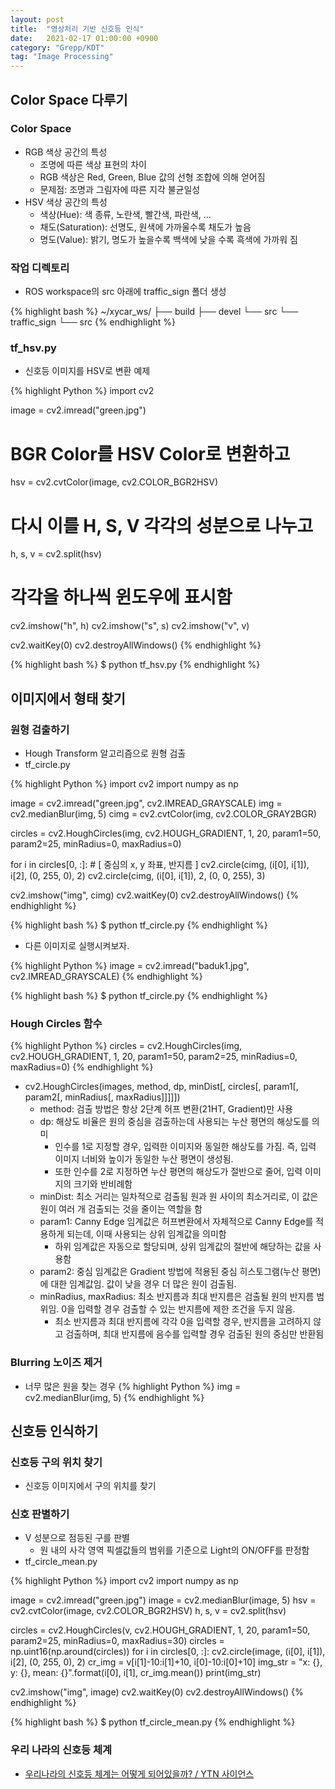 ```yaml
---
layout: post
title:  "영상처리 기반 신호등 인식"
date:   2021-02-17 01:00:00 +0900
category: "Grepp/KDT"
tag: "Image Processing"
---
```


## Color Space 다루기

### Color Space
- RGB 색상 공간의 특성
    - 조명에 따른 색상 표현의 차이
    - RGB 색상은 Red, Green, Blue 값의 선형 조합에 의해 얻어짐
    - 문제점: 조명과 그림자에 따른 지각 불균일성
- HSV 색상 공간의 특성
    - 색상(Hue): 색 종류, 노란색, 빨간색, 파란색, ...
    - 채도(Saturation): 선명도, 원색에 가까울수록 채도가 높음
    - 명도(Value): 밝기, 명도가 높을수록 백색에 낮을 수록 흑색에 가까워 짐


### 작업 디렉토리
- ROS workspace의 src 아래에 traffic_sign 폴더 생성

{% highlight bash %}
~/xycar_ws/
├── build
├── devel
└── src
    └── traffic_sign
        └── src
{% endhighlight %}


### tf_hsv.py
- 신호등 이미지를 HSV로 변환 예제

{% highlight Python %}
import cv2

image = cv2.imread("green.jpg")

# BGR Color를 HSV Color로 변환하고
hsv = cv2.cvtColor(image, cv2.COLOR_BGR2HSV)

# 다시 이를 H, S, V 각각의 성분으로 나누고
h, s, v = cv2.split(hsv)

# 각각을 하나씩 윈도우에 표시함
cv2.imshow("h", h)
cv2.imshow("s", s)
cv2.imshow("v", v)

cv2.waitKey(0)
cv2.destroyAllWindows()
{% endhighlight %}

{% highlight bash %}
$ python tf_hsv.py
{% endhighlight %}


## 이미지에서 형태 찾기

### 원형 검출하기
- Hough Transform 알고리즘으로 원형 검출
- tf_circle.py

{% highlight Python %}
import cv2
import numpy as np

image = cv2.imread("green.jpg", cv2.IMREAD_GRAYSCALE)
img = cv2.medianBlur(img, 5)
cimg = cv2.cvtColor(img, cv2.COLOR_GRAY2BGR)

circles = cv2.HoughCircles(img, cv2.HOUGH_GRADIENT, 1, 20,
                           param1=50, param2=25, minRadius=0, maxRadius=0)

for i in circles[0, :]: # [ 중심의 x, y 좌표, 반지름 ]
    cv2.circle(cimg, (i[0], i[1]), i[2], (0, 255, 0), 2)
    cv2.circle(cimg, (i[0], i[1]), 2, (0, 0, 255), 3)

cv2.imshow("img", cimg)
cv2.waitKey(0)
cv2.destroyAllWindows()
{% endhighlight %}

{% highlight bash %}
$ python tf_circle.py
{% endhighlight %}

- 다른 이미지로 실행시켜보자.

{% highlight Python %}
image = cv2.imread("baduk1.jpg", cv2.IMREAD_GRAYSCALE)
{% endhighlight %}

{% highlight bash %}
$ python tf_circle.py
{% endhighlight %}


### Hough Circles 함수

{% highlight Python %}
circles = cv2.HoughCircles(img, cv2.HOUGH_GRADIENT, 1, 20,
                           param1=50, param2=25, minRadius=0, maxRadius=0)
{% endhighlight %}

- cv2.HoughCircles(images, method, dp, minDist[, circles[, param1[, param2[, minRadius[, maxRadius]]]]])
    - method: 검출 방법은 항상 2단계 허프 변환(21HT, Gradient)만 사용
    - dp: 해상도 비율은 원의 중심을 검출하는데 사용되는 누산 평면의 해상도를 의미
        - 인수를 1로 지정할 경우, 입력한 이미지와 동일한 해상도를 가짐. 즉, 입력 이미지 너비와 높이가 동일한 누산 평면이 생성됨.
        - 또한 인수를 2로 지정하면 누산 평면의 해상도가 절반으로 줄어, 입력 이미지의 크기와 반비례함
    - minDist: 최소 거리는 일차적으로 검출됨 원과 원 사이의 최소거리로, 이 값은 원이 여러 개 검출되는 것을 줄이는 역할을 함
    - param1: Canny Edge 임계값은 허프변환에서 자체적으로 Canny Edge를 적용하게 되는데, 이때 사용되는 상위 임계값을 의미함
        - 하위 임계값은 자동으로 할당되며, 상위 임계값의 절반에 해당하는 값을 사용함
    - param2: 중심 임계값은 Gradient 방법에 적용된 중심 히스토그램(누산 평면)에 대한 임계값임. 값이 낮을 경우 더 많은 원이 검출됨.
    - minRadius, maxRadius: 최소 반지름과 최대 반지름은 검출될 원의 반지름 범위임. 0을 입력할 경우 검출할 수 있는 반지름에 제한 조건을 두지 않음.
        - 최소 반지름과 최대 반지름에 각각 0을 입력할 경우, 반지름을 고려하지 않고 검출하며, 최대 반지름에 음수를 입력할 경우 검출된 원의 중심만 반환됨


### Blurring 노이즈 제거
- 너무 많은 원을 찾는 경우
{% highlight Python %}
img = cv2.medianBlur(img, 5)
{% endhighlight %}



## 신호등 인식하기

### 신호등 구의 위치 찾기
- 신호등 이미지에서 구의 위치를 찾기


### 신호 판별하기
- V 성분으로 점등된 구를 판별
    - 원 내의 사각 영역 픽셀값들의 범위를 기준으로 Light의 ON/OFF를 판정함
- tf_circle_mean.py

{% highlight Python %}
import cv2
import numpy as np

image = cv2.imread("green.jpg")
image = cv2.medianBlur(image, 5)
hsv = cv2.cvtColor(image, cv2.COLOR_BGR2HSV)
h, s, v = cv2.split(hsv)

circles = cv2.HoughCircles(v, cv2.HOUGH_GRADIENT, 1, 20,
                           param1=50, param2=25, minRadius=0, maxRadius=30)
circles = np.uint16(np.around(circles))
for i in circles[0, :]:
    cv2.circle(image, (i[0], i[1]), i[2], (0, 255, 0), 2)
    cr_img = v[i[1]-10:i[1]+10, i[0]-10:i[0]+10]
    img_str = "x: {}, y: {}, mean: {}".format(i[0], i[1], cr_img.mean())
    print(img_str)

cv2.imshow("img", image)
cv2.waitKey(0)
cv2.destroyAllWindows()
{% endhighlight %}

{% highlight bash %}
$ python tf_circle_mean.py
{% endhighlight %}


### 우리 나라의 신호등 체계
- [우리나라의 신호등 체계는 어떻게 되어있을까? / YTN 사이언스](https://youtu.be/37UrbxBggjg)
